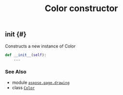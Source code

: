 ﻿---
title: Color constructor
second_title: Aspose.Page for Python via .NET API References
description: 
type: docs
weight: 10
url: /python-net/aspose.page.drawing/color/__init__/
is_root: false
---

## __init__ {#}

Constructs a new instance of Color



```python
def __init__(self):
    ...
```





### See Also
* module [`aspose.page.drawing`](../../)
* class [`Color`](/page/python-net/aspose.page.drawing/color)
